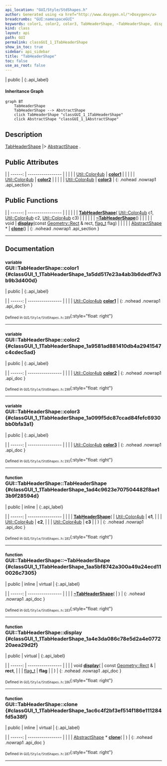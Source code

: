 ```yaml
---
api_location: "GUI/Style/StdShapes.h"
author: Generated using <a href="http://www.doxygen.nl/">Doxygen</a>
breadcrumbs: "GUI:namespaceGUI"
keywords: color1, color2, color3, TabHeaderShape, ~TabHeaderShape, display, clone
kind: class
layout: api
path: GUI
permalink: classGUI_1_1TabHeaderShape
show_in_toc: true
sidebar: api_sidebar
title: "TabHeaderShape"
toc: false
use_as_root: false
---
```


| public |
{:.api_label}

#### Inheritance Graph

```mermaid
graph BT
	TabHeaderShape
	TabHeaderShape --> AbstractShape
	click TabHeaderShape "classGUI_1_1TabHeaderShape"
	click AbstractShape "classGUI_1_1AbstractShape"
```

## Description

[TabHeaderShape](classGUI_1_1TabHeaderShape) |> [AbstractShape](classGUI_1_1AbstractShape) .



## Public Attributes

|
| ------: | ----------------- |
|  | |
| [Util::Color4ub](classUtil_1_1Color4ub) | **[color1](#classGUI_1_1TabHeaderShape_1a5dd517e23a4ab3b6dedf7e3b9b3d400d)**  |
|  | |
| [Util::Color4ub](classUtil_1_1Color4ub) | **[color2](#classGUI_1_1TabHeaderShape_1a9581ad881410db4a2941547c4cdec5ad)**  |
|  | |
| [Util::Color4ub](classUtil_1_1Color4ub) | **[color3](#classGUI_1_1TabHeaderShape_1a099f5dc87ccad84fefc6930bb0bfa3a1)**  |
{: .nohead .nowrap1 .api_section }


## Public Functions

|
| ------: | ----------------- |
|  | |
|  | **[TabHeaderShape](#classGUI_1_1TabHeaderShape_1ad4c9623e707504482f8ae13b9f28594d)**( [Util::Color4ub](classUtil_1_1Color4ub)  c1,  [Util::Color4ub](classUtil_1_1Color4ub)  c2,  [Util::Color4ub](classUtil_1_1Color4ub)  c3) |
|  | |
|  | **[~TabHeaderShape](#classGUI_1_1TabHeaderShape_1aa5bf8742a300a49a24ecd110026c7305)**() |
|  | |
| void | **[display](#classGUI_1_1TabHeaderShape_1a4e3da086c78e5d2a4e077220aea29d2f)**(const [Geometry::Rect](namespaceGeometry#namespaceGeometry_1acedeea2f6bddd99f077df6f73901a875) & rect,  [flag_t](classGUI_1_1AbstractShape#classGUI_1_1AbstractShape_1a30ae7217ac48efbb16cf6053706fead5)  flag) |
|  | |
| [AbstractShape](classGUI_1_1AbstractShape) * | **[clone](#classGUI_1_1TabHeaderShape_1ac6c4f2bf3ef514f186e111284fd5a38f)**() |
{: .nohead .nowrap1 .api_section }


-------------------------------------------------------------------

## Documentation

### <small>variable</small><br/> GUI::TabHeaderShape::color1 {#classGUI_1_1TabHeaderShape_1a5dd517e23a4ab3b6dedf7e3b9b3d400d}

| public |
{:.api_label}

|
| ------: | ----------------- |
|  |
| [Util::Color4ub](classUtil_1_1Color4ub) **[color1](#classGUI_1_1TabHeaderShape_1a5dd517e23a4ab3b6dedf7e3b9b3d400d)**  |
{: .nohead .nowrap1 .api_doc }





<sub>Defined in `GUI/Style/StdShapes.h:189`</sub>{:style="float: right"}

-------------------------------------------------------------------

### <small>variable</small><br/> GUI::TabHeaderShape::color2 {#classGUI_1_1TabHeaderShape_1a9581ad881410db4a2941547c4cdec5ad}

| public |
{:.api_label}

|
| ------: | ----------------- |
|  |
| [Util::Color4ub](classUtil_1_1Color4ub) **[color2](#classGUI_1_1TabHeaderShape_1a9581ad881410db4a2941547c4cdec5ad)**  |
{: .nohead .nowrap1 .api_doc }





<sub>Defined in `GUI/Style/StdShapes.h:190`</sub>{:style="float: right"}

-------------------------------------------------------------------

### <small>variable</small><br/> GUI::TabHeaderShape::color3 {#classGUI_1_1TabHeaderShape_1a099f5dc87ccad84fefc6930bb0bfa3a1}

| public |
{:.api_label}

|
| ------: | ----------------- |
|  |
| [Util::Color4ub](classUtil_1_1Color4ub) **[color3](#classGUI_1_1TabHeaderShape_1a099f5dc87ccad84fefc6930bb0bfa3a1)**  |
{: .nohead .nowrap1 .api_doc }





<sub>Defined in `GUI/Style/StdShapes.h:191`</sub>{:style="float: right"}

-------------------------------------------------------------------

### <small>function</small><br/> GUI::TabHeaderShape::TabHeaderShape {#classGUI_1_1TabHeaderShape_1ad4c9623e707504482f8ae13b9f28594d}

| public | inline |
{:.api_label}

|
| ------: | ----------------- |
|  |
|  **[TabHeaderShape](#classGUI_1_1TabHeaderShape_1ad4c9623e707504482f8ae13b9f28594d)**( |  [Util::Color4ub](classUtil_1_1Color4ub)  | **c1**, |
| |  [Util::Color4ub](classUtil_1_1Color4ub)  | **c2**, |
| |  [Util::Color4ub](classUtil_1_1Color4ub)  | **c3** |
|   ) |
{: .nohead .nowrap1 .api_doc }





<sub>Defined in `GUI/Style/StdShapes.h:181`</sub>{:style="float: right"}

-------------------------------------------------------------------

### <small>function</small><br/> GUI::TabHeaderShape::~TabHeaderShape {#classGUI_1_1TabHeaderShape_1aa5bf8742a300a49a24ecd110026c7305}

| public | inline | virtual |
{:.api_label}

|
| ------: | ----------------- |
|  |
|  **[~TabHeaderShape](#classGUI_1_1TabHeaderShape_1aa5bf8742a300a49a24ecd110026c7305)**( |  ) |
{: .nohead .nowrap1 .api_doc }





<sub>Defined in `GUI/Style/StdShapes.h:183`</sub>{:style="float: right"}

-------------------------------------------------------------------

### <small>function</small><br/> GUI::TabHeaderShape::display {#classGUI_1_1TabHeaderShape_1a4e3da086c78e5d2a4e077220aea29d2f}

| public | virtual |
{:.api_label}

|
| ------: | ----------------- |
|  |
| void **[display](#classGUI_1_1TabHeaderShape_1a4e3da086c78e5d2a4e077220aea29d2f)**( | const [Geometry::Rect](namespaceGeometry#namespaceGeometry_1acedeea2f6bddd99f077df6f73901a875) & | **rect**, |
| |  [flag_t](classGUI_1_1AbstractShape#classGUI_1_1AbstractShape_1a30ae7217ac48efbb16cf6053706fead5)  | **flag** |
|   ) |
{: .nohead .nowrap1 .api_doc }





<sub>Defined in `GUI/Style/StdShapes.h:186`</sub>{:style="float: right"}

-------------------------------------------------------------------

### <small>function</small><br/> GUI::TabHeaderShape::clone {#classGUI_1_1TabHeaderShape_1ac6c4f2bf3ef514f186e111284fd5a38f}

| public | inline | virtual |
{:.api_label}

|
| ------: | ----------------- |
|  |
| [AbstractShape](classGUI_1_1AbstractShape) * **[clone](#classGUI_1_1TabHeaderShape_1ac6c4f2bf3ef514f186e111284fd5a38f)**( |  ) |
{: .nohead .nowrap1 .api_doc }





<sub>Defined in `GUI/Style/StdShapes.h:187`</sub>{:style="float: right"}

-------------------------------------------------------------------

